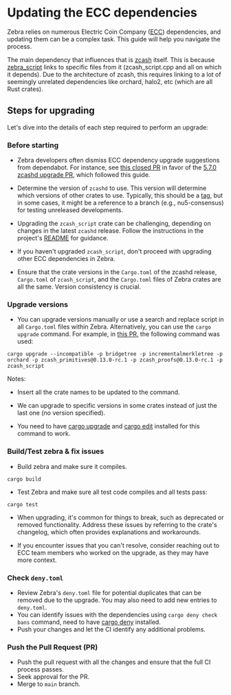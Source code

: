 # Updating the ECC dependencies

Zebra relies on numerous Electric Coin Company ([ECC](https://electriccoin.co/)) dependencies, and updating them can be a complex task. This guide will help you navigate the process.


The main dependency that influences that is [zcash](https://github.com/zcash/zcash) itself. This is because [zebra_script](https://github.com/ZcashFoundation/zcash_script) links to specific files from it (zcash_script.cpp and all on which it depends). Due to the architecture of zcash, this requires linking to a lot of seemingly unrelated dependencies like orchard, halo2, etc (which are all Rust crates).

## Steps for upgrading

Let's dive into the details of each step required to perform an upgrade:

### Before starting

- Zebra developers often dismiss ECC dependency upgrade suggestions from dependabot. For instance, see [this closed PR](https://github.com/ZcashFoundation/zebra/pull/7745) in favor of the [5.7.0 zcashd upgrade PR](https://github.com/ZcashFoundation/zebra/pull/7784), which followed this guide.

- Determine the version of `zcashd` to use. This version will determine which versions of other crates to use. Typically, this should be a [tag](https://github.com/zcash/zcash/tags), but in some cases, it might be a reference to a branch (e.g., nu5-consensus) for testing unreleased developments.

- Upgrading the `zcash_script` crate can be challenging, depending on changes in the latest `zcashd` release. Follow the instructions in the project's [README](https://github.com/ZcashFoundation/zcash_script/blob/master/README.md) for guidance.

- If you haven't upgraded `zcash_script`, don't proceed with upgrading other ECC dependencies in Zebra.

- Ensure that the crate versions in the `Cargo.toml` of the zcashd release, `Cargo.toml` of `zcash_script`, and the `Cargo.toml` files of Zebra crates are all the same. Version consistency is crucial.

### Upgrade versions

- You can upgrade versions manually or use a search and replace script in all `Cargo.toml` files within Zebra. Alternatively, you can use the `cargo upgrade` command. For example, in [this PR](https://github.com/ZcashFoundation/zebra/pull/7784), the following command was used:

```
cargo upgrade --incompatible -p bridgetree -p incrementalmerkletree -p orchard -p zcash_primitives@0.13.0-rc.1 -p zcash_proofs@0.13.0-rc.1 -p zcash_script
```

Notes:

- Insert all the crate names to be updated to the command.

- We can upgrade to specific versions in some crates instead of just the last one (no version specified). 

- You need to have [cargo upgrade](https://crates.io/crates/cargo-upgrades) and [cargo edit](https://crates.io/crates/cargo-edit) installed for this command to work.

### Build/Test zebra & fix issues

- Build zebra and make sure it compiles.

```
cargo build
```

- Test Zebra and make sure all test code compiles and all tests pass:

```
cargo test
```

- When upgrading, it's common for things to break, such as deprecated or removed functionality. Address these issues by referring to the crate's changelog, which often provides explanations and workarounds.

- If you encounter issues that you can't resolve, consider reaching out to ECC team members who worked on the upgrade, as they may have more context.

### Check `deny.toml`

- Review Zebra's `deny.toml` file for potential duplicates that can be removed due to the upgrade. You may also need to add new entries to `deny.toml`.
- You can identify issues with the dependencies using `cargo deny check bans` command, need to have [cargo deny](https://crates.io/crates/cargo-deny) installed.
- Push your changes and let the CI identify any additional problems.

### Push the Pull Request (PR)

- Push the pull request with all the changes and ensure that the full CI process passes. 
- Seek approval for the PR.
- Merge to `main` branch.
